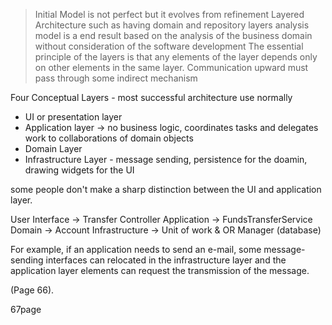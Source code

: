 > Initial Model is not perfect but it evolves from refinement
> Layered Architecture such as having domain and repository layers
> analysis model is a end result based on the analysis of the business domain without consideration of the software development
> The essential principle of the layers is that any elements of the layer depends only on other elements in the same layer. Communication upward must pass through some indirect mechanism

Four Conceptual Layers - most successful architecture use normally

- UI or presentation layer
- Application layer -> no business logic, coordinates tasks and delegates work to collaborations of domain objects
- Domain Layer
- Infrastructure Layer - message sending, persistence for the doamin, drawing widgets for the UI

some people don't make a sharp distinction between the UI and application layer.

User Interface -> Transfer Controller
Application -> FundsTransferService
Domain -> Account
Infrastructure -> Unit of work & OR Manager (database)

For example, if an application needs to send an e-mail, some message-sending interfaces can relocated in the infrastructure layer and the application layer elements can request the transmission of the message.

(Page 66).



67page 
